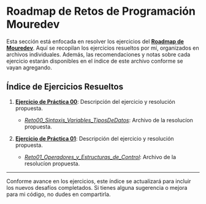 # Roadmap de Retos de Programación Mouredev

Esta sección está enfocada en resolver los ejercicios del [**Roadmap de Mouredev**](https://retosdeprogramacion.com/roadmap/). Aquí se recopilan los ejercicios resueltos por mí, organizados en archivos individuales. Además, las recomendaciones y notas sobre cada ejercicio estarán disponibles en el índice de este archivo conforme se vayan agregando.

## Índice de Ejercicios Resueltos

1. [**Ejercicio de Práctica 00**](../../Etapa-1/2-Pick%20a%20Language/2.1-Learn%20the%20Fundamentals/03.1-ejercicio-de-practica-00.md): Descripción del ejercicio y resolución propuesta.
   - [*Reto00_Sintaxis_Variables_TiposDeDatos*](Reto00_Sintaxis_Variables_TiposDeDatos.java): Archivo de la resolucíon propuesta.

2. [**Ejercicio de Práctica 01**](../../Etapa-1/2-Pick%20a%20Language/2.1-Learn%20the%20Fundamentals/08.1-ejercicio-de-practica-01.md): Descripción del ejercicio y resolución propuesta.
   - [*Reto01_Operadores_y_Estructuras_de_Control*](Reto01_Operadores_y_Estructuras_de_Control.java): Archivo de la resolucíon propuesta.

---

Conforme avance en los ejercicios, este índice se actualizará para incluir los nuevos desafíos completados. Si tienes alguna sugerencia o mejora para mi código, no dudes en compartirla.